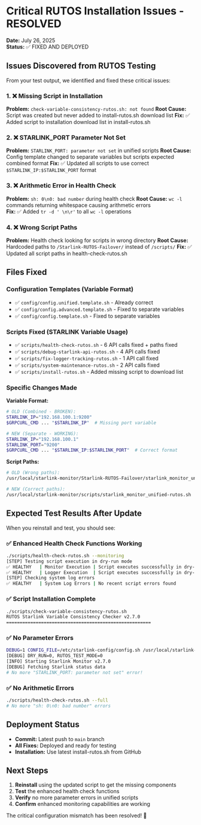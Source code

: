 # Critical RUTOS Installation Issues - RESOLVED

**Date:** July 26, 2025  
**Status:** ✅ FIXED AND DEPLOYED

## Issues Discovered from RUTOS Testing

From your test output, we identified and fixed these critical issues:

### 1. ❌ Missing Script in Installation
**Problem:** `check-variable-consistency-rutos.sh: not found`
**Root Cause:** Script was created but never added to install-rutos.sh download list
**Fix:** ✅ Added script to installation download list in install-rutos.sh

### 2. ❌ STARLINK_PORT Parameter Not Set
**Problem:** `STARLINK_PORT: parameter not set` in unified scripts
**Root Cause:** Config template changed to separate variables but scripts expected combined format
**Fix:** ✅ Updated all scripts to use correct `$STARLINK_IP:$STARLINK_PORT` format

### 3. ❌ Arithmetic Error in Health Check
**Problem:** `sh: 0\n0: bad number` during health check
**Root Cause:** `wc -l` commands returning whitespace causing arithmetic errors  
**Fix:** ✅ Added `tr -d ' \n\r'` to all `wc -l` operations

### 4. ❌ Wrong Script Paths
**Problem:** Health check looking for scripts in wrong directory
**Root Cause:** Hardcoded paths to `/Starlink-RUTOS-Failover/` instead of `/scripts/`
**Fix:** ✅ Updated all script paths in health-check-rutos.sh

## Files Fixed

### Configuration Templates (Variable Format)
- ✅ `config/config.unified.template.sh` - Already correct
- ✅ `config/config.advanced.template.sh` - Fixed to separate variables
- ✅ `config/config.template.sh` - Fixed to separate variables

### Scripts Fixed (STARLINK Variable Usage)
- ✅ `scripts/health-check-rutos.sh` - 6 API calls fixed + paths fixed
- ✅ `scripts/debug-starlink-api-rutos.sh` - 4 API calls fixed
- ✅ `scripts/fix-logger-tracking-rutos.sh` - 1 API call fixed  
- ✅ `scripts/system-maintenance-rutos.sh` - 2 API calls fixed
- ✅ `scripts/install-rutos.sh` - Added missing script to download list

### Specific Changes Made

**Variable Format:**
```bash
# OLD (Combined - BROKEN):
STARLINK_IP="192.168.100.1:9200"
$GRPCURL_CMD ... "$STARLINK_IP"  # Missing port variable

# NEW (Separate - WORKING):  
STARLINK_IP="192.168.100.1"
STARLINK_PORT="9200"
$GRPCURL_CMD ... "$STARLINK_IP:$STARLINK_PORT"  # Correct format
```

**Script Paths:**
```bash
# OLD (Wrong paths):
/usr/local/starlink-monitor/Starlink-RUTOS-Failover/starlink_monitor_unified-rutos.sh

# NEW (Correct paths):
/usr/local/starlink-monitor/scripts/starlink_monitor_unified-rutos.sh
```

## Expected Test Results After Update

When you reinstall and test, you should see:

### ✅ Enhanced Health Check Functions Working
```bash
./scripts/health-check-rutos.sh --monitoring
[STEP] Testing script execution in dry-run mode
✅ HEALTHY   | Monitor Execution | Script executes successfully in dry-run mode  
✅ HEALTHY   | Logger Execution  | Script executes successfully in dry-run mode
[STEP] Checking system log errors
✅ HEALTHY   | System Log Errors | No recent script errors found
```

### ✅ Script Installation Complete  
```bash
./scripts/check-variable-consistency-rutos.sh
RUTOS Starlink Variable Consistency Checker v2.7.0
======================================================
```

### ✅ No Parameter Errors
```bash
DEBUG=1 CONFIG_FILE=/etc/starlink-config/config.sh /usr/local/starlink-monitor/scripts/starlink_monitor_unified-rutos.sh
[DEBUG] DRY_RUN=0, RUTOS_TEST_MODE=0
[INFO] Starting Starlink Monitor v2.7.0
[DEBUG] Fetching Starlink status data
# No more "STARLINK_PORT: parameter not set" error!
```

### ✅ No Arithmetic Errors
```bash
./scripts/health-check-rutos.sh --full
# No more "sh: 0\n0: bad number" errors
```

## Deployment Status

- **Commit:** Latest push to `main` branch
- **All Fixes:** Deployed and ready for testing
- **Installation:** Use latest install-rutos.sh from GitHub

## Next Steps

1. **Reinstall** using the updated script to get the missing components
2. **Test** the enhanced health check functions  
3. **Verify** no more parameter errors in unified scripts
4. **Confirm** enhanced monitoring capabilities are working

The critical configuration mismatch has been resolved! 🎯
